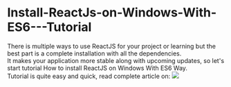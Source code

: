 # Install-ReactJs-on-Windows-With-ES6---Tutorial
There is multiple ways to use ReactJS for your project or learning but the best part is a complete installation with all the dependencies.<br>
It makes your application more stable along with upcoming updates,
so let's start tutorial How to install ReactJS on Windows With ES6 Way.<br>
Tutorial is quite easy and quick, read complete article on:
<img src="https://www.tricksway.com/wp-content/uploads/2016/12/reactjs.png"></br>
<a href=""> </a>
<br>
